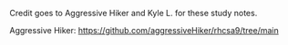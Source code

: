 Credit goes to Aggressive Hiker and Kyle L. for these study notes.

Aggressive Hiker:
https://github.com/aggressiveHiker/rhcsa9/tree/main
